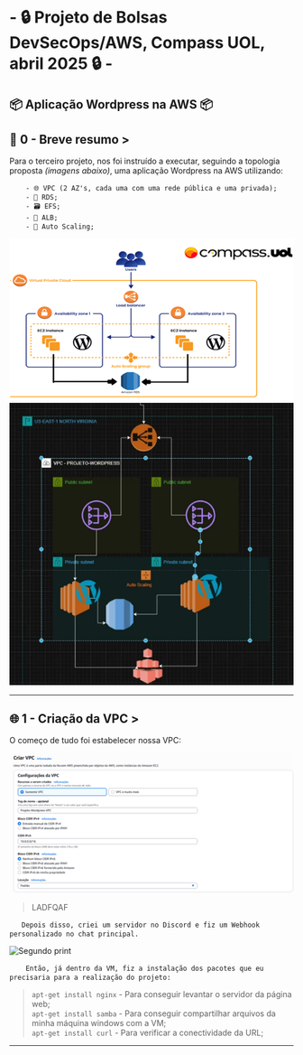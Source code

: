 # - 🔒 Projeto de Bolsas DevSecOps/AWS,  Compass UOL, abril 2025 🔒 -

## 📦 Aplicação Wordpress na AWS 📦

## 📜 0 - Breve resumo >
Para o terceiro projeto, nos foi instruído a executar, seguindo a topologia proposta _(imagens abaixo)_, uma aplicação Wordpress na AWS utilizando:  

        - 🌐 VPC (2 AZ's, cada uma com uma rede pública e uma privada);  
        - 📨 RDS;  
        - 🗃️ EFS;  
        - 👥 ALB;  
        - 🤖 Auto Scaling;  
        
![Print zero](/Prints/0.0.png)
![Print zero dois](/Prints/0.1.png)

---
## 🌐 1 - Criação da VPC >
O começo de tudo foi estabelecer nossa VPC:  

![Primeiro print](/Prints/1.1.png)  
>LADFQAF

       Depois disso, criei um servidor no Discord e fiz um Webhook personalizado no chat principal.
![Segundo print](/Prints/1.1%20-%202.png)

        Então, já dentro da VM, fiz a instalação dos pacotes que eu precisaria para a realização do projeto:
>`apt-get install nginx` - Para conseguir levantar o servidor da página web;  
>`apt-get install samba` - Para conseguir compartilhar arquivos da minha máquina windows com a VM;  
>`apt-get install curl` - Para verificar a conectividade da URL;
---
